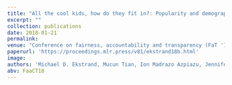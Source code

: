 ```yaml
---
title: "All the cool kids, how do they fit in?: Popularity and demographic biases in recommender evaluation and effectiveness"
excerpt: ""
collection: publications
date: 2018-01-21
permalink:
venue: "Conference on fairness, accountability and transparency (FaT '18 - Now FaaCT)."
paperurl: 'https://proceedings.mlr.press/v81/ekstrand18b.html'
image:
authors: 'Michael D. Ekstrand, Mucun Tian, Ion Madrazo Azpiazu, Jennifer D. Ekstrand, <b>Oghenemaro Anuyah</b>, David McNeill, & Maria Soledad Pera.'
abv: FaaCT18
---
```

